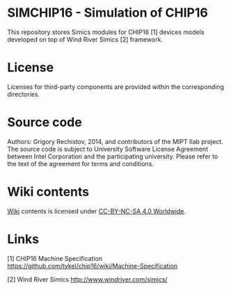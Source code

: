 # SIMCHIP16 - Simulation of CHIP16

This repository stores Simics modules for CHIP16 [1] devices models developed
on top of Wind River Simics [2] framework.

# License

Licenses for third-party components are provided within the corresponding directories.

# Source code

Authors: Grigory Rechistov, 2014, and contributors of the MIPT Ilab project.
The source code is subject to University Software License Agreement between
Intel Corporation and the participating university. Please refer to the text
of the agreement for terms and conditions.

# Wiki contents

[Wiki](https://github.com/yulyugin/ilab-simics/wiki) contents is licensed under [CC-BY-NC-SA 4.0 Worldwide](http://creativecommons.org/licenses/by-nc-sa/4.0/).

# Links

[1] CHIP16 Machine Specification https://github.com/tykel/chip16/wiki/Machine-Specification

[2] Wind River Simics http://www.windriver.com/simics/
